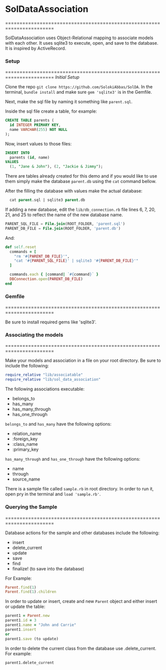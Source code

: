 # SolDataAssociation
=======================================================================

SolDataAssociation uses Object-Relational mapping to associate models with each other. It uses sqlite3 to execute, open, and save to the database. It is inspired by ActiveRecord.

### Setup
=======================================================================
*Initial Setup*

Clone the repo `git clone https://github.com/SolokiAbbas/SolDA`. In the terminal, `bundle install` and make sure `gem 'sqlite3'` is in the Gemfile.

Next, make the sql file by naming it something like `parent.sql`.

Inside the sql file create a table, for example:

```sql
CREATE TABLE parents (
  id INTEGER PRIMARY KEY,
  name VARCHAR(255) NOT NULL
);
```

Now, insert values to those files:

```sql
INSERT INTO
  parents (id, name)
VALUES
  (1, "Jane & John"), (2, "Jackie & Jimmy");
```

There are tables already created for this demo and if you would like to use them simply make the database `parent.db` using the `cat` command bellow.


After the filling the database with values make the actual database:

```sql
  cat parent.sql | sqlite3 parent.db
```

If adding a new database, edit the `lib/db_connection.rb` file lines 6, 7, 20, 21, and 25 to reflect the name of the new database name.

```sql
PARENT_SQL_FILE = File.join(ROOT_FOLDER, 'parent.sql')
PARENT_DB_FILE = File.join(ROOT_FOLDER, 'parent.db')
```

And:

```ruby
def self.reset
  commands = [
    "rm '#{PARENT_DB_FILE}'",
    "cat '#{PARENT_SQL_FILE}' | sqlite3 '#{PARENT_DB_FILE}'"
  ]

  commands.each { |command| `#{command}` }
  DBConnection.open(PARENT_DB_FILE)
end
```

### Gemfile
=======================================================================

Be sure to install required gems like 'sqlite3'.


### Associating the models
=======================================================================

Make your models and association in a file on your root directory. Be sure to include the following:

```ruby
require_relative "lib/associatable"
require_relative "lib/sol_data_association"
```

The following associations executable:

* belongs_to
* has_many
* has_many_through
* has_one_through

`belongs_to` and `has_many` have the following options:

* relation_name
* :foreign_key
* :class_name
* :primary_key

`has_many_through` and `has_one_through` have the following options:

* name
* through
* source_name


There is a sample file called `sample.rb` in root directory. In order to run it, open pry in the terminal and `load 'sample.rb'`.

### Querying the Sample
=======================================================================

Database actions for the sample and other databases include the following:

* insert
* delete_current
* update
* save
* find
* finalize! (to save into the database)

For Example:

```ruby
Parent.find(1)
Parent.find(1).children
```

In order to update or insert, create and new `Parent` object and either insert or update the table:

```ruby
parent1 = Parent.new
parent1.id = 3
parent1.name = "John and Carrie"
parent1.insert
or
parent1.save (to update)
```

In order to delete the current class from the database use .delete_current. For example:

```
parent1.delete_current
```
